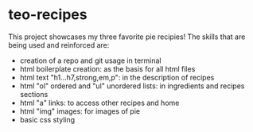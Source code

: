 # teo-recipes
This project showcases my three favorite pie recipies!
The skills that are being used and reinforced are:
<ul>
    <li>creation of a repo and git usage in terminal</li>
    <li>html boilerplate creation: as the basis for all html files</li>
    <li>html text "h1...h7,strong,em,p": in the description of recipes</li>
    <li>html "ol" ordered and "ul" unordered lists: in ingredients and recipes sections</li>
    <li>html "a" links: to access other recipes and home</li>
    <li>html "img" images: for images of pie</li>
    <li>basic css styling </li>
</ul>